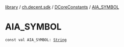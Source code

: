 [library](../../index.md) / [ch.decent.sdk](../index.md) / [DCoreConstants](index.md) / [AIA_SYMBOL](./-a-i-a_-s-y-m-b-o-l.md)

# AIA_SYMBOL

`const val AIA_SYMBOL: `[`String`](https://kotlinlang.org/api/latest/jvm/stdlib/kotlin/-string/index.html)